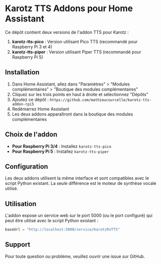 # Karotz TTS Addons pour Home Assistant

Ce dépôt contient deux versions de l'addon TTS pour Karotz :

1. **karotz-tts-pico** : Version utilisant Pico TTS (recommandé pour Raspberry Pi 3 et 4)
2. **karotz-tts-piper** : Version utilisant Piper TTS (recommandé pour Raspberry Pi 5)

## Installation

1. Dans Home Assistant, allez dans "Paramètres" > "Modules complémentaires" > "Boutique des modules complémentaires"
2. Cliquez sur les trois points en haut à droite et sélectionnez "Dépôts"
3. Ajoutez ce dépôt : `https://github.com/mathieucourcelle/karotz-tts-addon-rpi5`
4. Redémarrez Home Assistant
5. Les deux addons apparaîtront dans la boutique des modules complémentaires

## Choix de l'addon

- **Pour Raspberry Pi 3/4** : Installez `karotz-tts-pico`
- **Pour Raspberry Pi 5** : Installez `karotz-tts-piper`

## Configuration

Les deux addons utilisent la même interface et sont compatibles avec le script Python existant. La seule différence est le moteur de synthèse vocale utilisé.

## Utilisation

L'addon expose un service web sur le port 5000 (ou le port configuré) qui peut être utilisé avec le script Python existant :

```python
baseUrl = "http://localhost:5000/service/KarotzRvTTS"
```

## Support

Pour toute question ou problème, veuillez ouvrir une issue sur GitHub. 